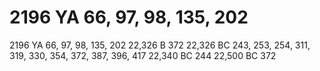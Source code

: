 # 2196 YA 66, 97, 98, 135, 202

2196 YA 66, 97, 98, 135, 202
22,326 B 372
22,326 BC 243, 253, 254, 311, 319, 330,
354, 372, 387, 396, 417
22,340 BC 244
22,500 BC 372